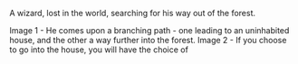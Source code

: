 A wizard, lost in the world, searching for his way out of the forest. 

Image 1 - He comes upon a branching path - one leading to an uninhabited house, and the other a way further into the forest. 
Image 2 - If you choose to go into the house, you will have the choice of 